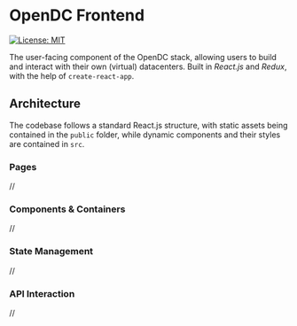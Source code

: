# OpenDC Frontend

[![License: MIT](https://img.shields.io/badge/License-MIT-yellow.svg)](https://opensource.org/licenses/MIT)

The user-facing component of the OpenDC stack, allowing users to build and interact with their own (virtual) datacenters. Built in *React.js* and *Redux*, with the help of `create-react-app`.


## Architecture

The codebase follows a standard React.js structure, with static assets being contained in the `public` folder, while dynamic components and their styles are contained in `src`.

### Pages

//

### Components & Containers

//

### State Management

//

### API Interaction

//
